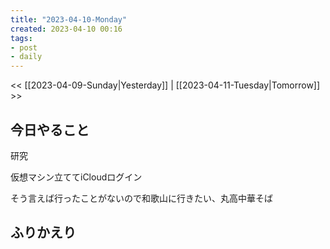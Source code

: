 ```yaml
---
title: "2023-04-10-Monday"
created: 2023-04-10 00:16
tags:
- post
- daily
---
```


<< [[2023-04-09-Sunday|Yesterday]] | [[2023-04-11-Tuesday|Tomorrow]] >>

## 今日やること

研究

仮想マシン立ててiCloudログイン

そう言えば行ったことがないので和歌山に行きたい、丸高中華そば

## ふりかえり